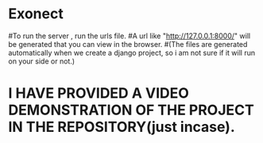 # Exonect
#To run the server , run the urls file.
#A url like "http://127.0.0.1:8000/" will be generated that you can view in the browser.
#(The files are generated automatically when we create a django project, so i am not sure if it will run on your side or not.)
# I HAVE PROVIDED A VIDEO DEMONSTRATION OF THE PROJECT IN THE REPOSITORY(just incase).
